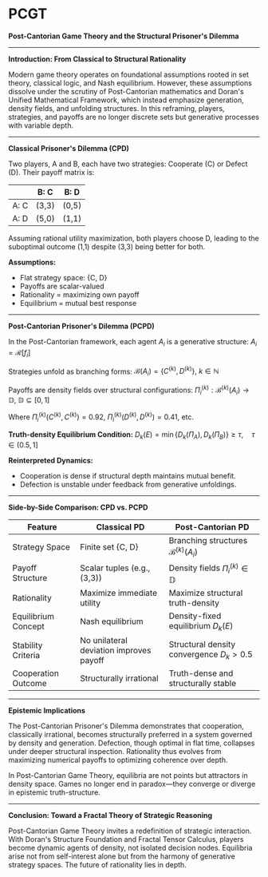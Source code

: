 # PCGT

**Post-Cantorian Game Theory and the Structural Prisoner's Dilemma**

---

**Introduction: From Classical to Structural Rationality**

Modern game theory operates on foundational assumptions rooted in set theory, classical logic, and Nash equilibrium. However, these assumptions dissolve under the scrutiny of Post-Cantorian mathematics and Doran's Unified Mathematical Framework, which instead emphasize generation, density fields, and unfolding structures. In this reframing, players, strategies, and payoffs are no longer discrete sets but generative processes with variable depth.

---

**Classical Prisoner's Dilemma (CPD)**

Two players, A and B, each have two strategies: Cooperate (C) or Defect (D). Their payoff matrix is:

|      | B: C  | B: D  |
| ---- | ----- | ----- |
| A: C | (3,3) | (0,5) |
| A: D | (5,0) | (1,1) |

Assuming rational utility maximization, both players choose D, leading to the suboptimal outcome (1,1) despite (3,3) being better for both.

**Assumptions:**

* Flat strategy space: {C, D}
* Payoffs are scalar-valued
* Rationality = maximizing own payoff
* Equilibrium = mutual best response

---

**Post-Cantorian Prisoner's Dilemma (PCPD)**

In the Post-Cantorian framework, each agent $A_i$ is a generative structure:
$A_i = \mathcal{R}[f_i]$

Strategies unfold as branching forms:
$\mathcal{B}(A_i) = \{C^{(k)}, D^{(k)}\},\ k \in \mathbb{N}$

Payoffs are density fields over structural configurations:
$\Pi_i^{(k)}: \mathcal{B}^{(k)}(A_i) \to \mathbb{D},\ \mathbb{D} \subseteq [0,1]$

Where $\Pi_i^{(k)}(C^{(k)}, C^{(k)}) = 0.92$, $\Pi_i^{(k)}(D^{(k)}, D^{(k)}) = 0.41$, etc.

**Truth-density Equilibrium Condition:**
$D_k(E) = \min\{ D_k(\Pi_A), D_k(\Pi_B) \} \geq \tau, \quad \tau \in (0.5, 1]$

**Reinterpreted Dynamics:**

* Cooperation is dense if structural depth maintains mutual benefit.
* Defection is unstable under feedback from generative unfoldings.

---

**Side-by-Side Comparison: CPD vs. PCPD**

| Feature             | Classical PD                            | Post-Cantorian PD                             |
| ------------------- | --------------------------------------- | --------------------------------------------- |
| Strategy Space      | Finite set {C, D}                       | Branching structures $\mathcal{B}^{(k)}(A_i)$ |
| Payoff Structure    | Scalar tuples (e.g., (3,3))             | Density fields $\Pi_i^{(k)} \in \mathbb{D}$   |
| Rationality         | Maximize immediate utility              | Maximize structural truth-density             |
| Equilibrium Concept | Nash equilibrium                        | Density-fixed equilibrium $D_k(E)$            |
| Stability Criteria  | No unilateral deviation improves payoff | Structural density convergence $D_k > 0.5$    |
| Cooperation Outcome | Structurally irrational                 | Truth-dense and structurally stable           |

---

**Epistemic Implications**

The Post-Cantorian Prisoner's Dilemma demonstrates that cooperation, classically irrational, becomes structurally preferred in a system governed by density and generation. Defection, though optimal in flat time, collapses under deeper structural inspection. Rationality thus evolves from maximizing numerical payoffs to optimizing coherence over depth.

In Post-Cantorian Game Theory, equilibria are not points but attractors in density space. Games no longer end in paradox—they converge or diverge in epistemic truth-structure.

---

**Conclusion: Toward a Fractal Theory of Strategic Reasoning**

Post-Cantorian Game Theory invites a redefinition of strategic interaction. With Doran's Structure Foundation and Fractal Tensor Calculus, players become dynamic agents of density, not isolated decision nodes. Equilibria arise not from self-interest alone but from the harmony of generative strategy spaces. The future of rationality lies in depth.

